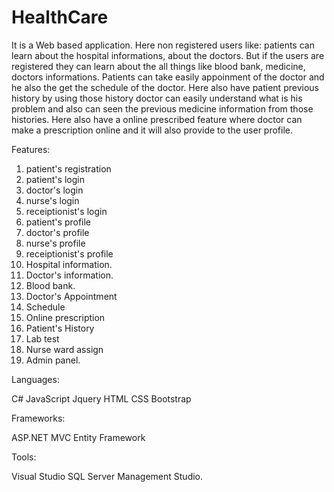 # HealthCare

It is a Web based application. Here non registered users like: patients can learn about the hospital informations, about the doctors. 
But if the users are registered they can learn about the all things like blood bank, medicine, doctors informations. 
Patients can take easily appoinment of the doctor and he also the get the schedule of the doctor. 
Here also have patient previous history by using those history doctor can easily understand what is his problem and also can seen the previous
medicine information from those histories. Here also have a online prescribed feature where doctor can make a prescription online and it will also provide
to the user profile.

Features:

  1. patient's registration
  2. patient's login
  3. doctor's login
  4. nurse's login
  5. receiptionist's login
  6. patient's profile
  7. doctor's profile
  8. nurse's profile
  9. receiptionist's profile
  10. Hospital information.
  11. Doctor's information.
  12. Blood bank.
  13. Doctor's Appointment
  14. Schedule
  15. Online prescription
  16. Patient's History
  17. Lab test
  18. Nurse ward assign
  19. Admin panel.

Languages:

C#
JavaScript
Jquery
HTML
CSS
Bootstrap

Frameworks:

ASP.NET MVC
Entity Framework

Tools:

Visual Studio
SQL Server Management Studio.
